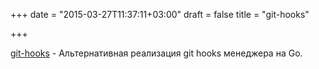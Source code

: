 +++
date = "2015-03-27T11:37:11+03:00"
draft = false
title = "git-hooks"

+++

<p><a href="https://github.com/git-hooks/git-hooks">git-hooks</a>&nbsp;- Альтернативная реализация&nbsp;git hooks менеджера на Go.</p>


